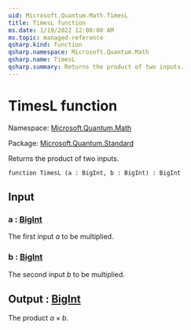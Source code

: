 ```yaml
---
uid: Microsoft.Quantum.Math.TimesL
title: TimesL function
ms.date: 1/19/2022 12:00:00 AM
ms.topic: managed-reference
qsharp.kind: function
qsharp.namespace: Microsoft.Quantum.Math
qsharp.name: TimesL
qsharp.summary: Returns the product of two inputs.
---
```


# TimesL function

Namespace: [Microsoft.Quantum.Math](xref:Microsoft.Quantum.Math)

Package: [Microsoft.Quantum.Standard](https://nuget.org/packages/Microsoft.Quantum.Standard)


Returns the product of two inputs.

```qsharp
function TimesL (a : BigInt, b : BigInt) : BigInt
```


## Input

### a : [BigInt](xref:microsoft.quantum.qsharp.valueliterals#bigint-literals)

The first input $a$ to be multiplied.


### b : [BigInt](xref:microsoft.quantum.qsharp.valueliterals#bigint-literals)

The second input $b$ to be multiplied.



## Output : [BigInt](xref:microsoft.quantum.qsharp.valueliterals#bigint-literals)

The product $a \times b$.